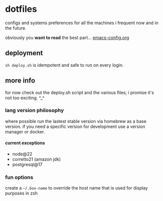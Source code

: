 # dotfiles

configs and systems preferences for all the machines i frequent now and in the future.

obviously you **want to read** the best part... [emacs-config.org](editors/emacs-config.org)

## deployment

`sh deploy.sh` is idempotent and safe to run on every login.

## more info

for now check out the deploy.sh script and the various files; i promise it's not too exciting. ^_^

### lang version philosophy

where possible run the lastest stable version via homebrew as a base version.  if you need a specific version for development use a version manager or docker.

#### current exceptions

- node@22
- corretto21 (amazon jdk)
- postgresql@17

### fun options

create a `~/.box-name` to override the host name that is used for display purposes in zsh
